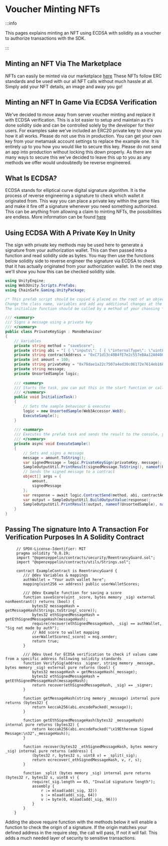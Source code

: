 ﻿---
slug: /current/voucher-minting-nfts
sidebar_position: 9
sidebar_label: Voucher Minting NFTs
---


# Voucher Minting NFTs

:::info

This pages explains minting an NFT using ECDSA with solidity as a voucher to authorize transactions with the SDK.

:::
## Minting an NFT Via The Marketplace
NFTs can easily be minted via our marketplace [here](https://marketplace.chainsafe.io/) These NFTs follow ERC standards and be used with our all NFT calls without much hassle at all. Simply add your NFT details, an image and away you go!

## Minting an NFT In Game Via ECDSA Verification
We've decided to move away from server voucher minting and replace it with ECDSA verification. This is a lot easier to setup and maintain as it's done solidity side and can be controlled solely by the developer for their users. For examples sake we've included an ERC20 private key to show you how it all works. Please do not use this in production. You can get your own key from your metamask account settings to replace the example one. It is entirely up to you how you would like to secure this key. Please do not send an app into production without locking this down properly. As there are many ways to secure this we've decided to leave this up to you as any methods we offer would undoubtedly be reverse engineered.

## What Is ECDSA?
ECDSA stands for elliptical curve digital signature algorithm. It is the process of reverse engineering a signature to check which wallet it originated from. This way you can place a private key within the game files and make it fire off a signature whenever you need something authorized. This can be anything from allowing a claim to minting NFTs, the possibilities are endless. More information can be found [here](https://cryptobook.nakov.com/digital-signatures/ecdsa-sign-verify-messages)

## Using ECDSA With A Private Key In Unity
The sign with private key methods may be used here to generate a signature from your authorization wallet. This can then passed into a function and read solidity side as bytes. You may then use the functions below solidity side to reverse engineer the signature via ECDSA to check that it has actually originated from your authorization wallet. In the next step we'll show you how this can be checked solidity side.

```csharp
using UnityEngine;
using Web3Unity.Scripts.Prefabs;
using ChainSafe.Gaming.UnityPackage;

/* This prefab script should be copied & placed on the root of an object.
Change the class name, variables and add any additional changes at the end of the execute function.
The initialize function should be called by a method of your choosing */

/// <summary>
/// Signs a message using a private key
/// </summary>
public class PrivateKeySign : MonoBehaviour
{
    // Variables
    private string method = "saveScore";
    private string abi = "[ { \"inputs\": [ { \"internalType\": \"uint8\", \"name\": \"_myArg\", \"type\": \"uint8\" } ], \"name\": \"addTotal\", \"outputs\": [], \"stateMutability\": \"nonpayable\", \"type\": \"function\" }, { \"inputs\": [], \"name\": \"myTotal\", \"outputs\": [ { \"internalType\": \"uint256\", \"name\": \"\", \"type\": \"uint256\" } ], \"stateMutability\": \"view\", \"type\": \"function\" } ]";
    private string contractAddress = "0xC71d13c40B4fE7e2c557eBAa12A0400dd4Df76C9";
    private int amount = 100;
    private string privateKey = "0x78dae1a22c7507a4ed30c06172e7614eb168d3546c13856340771e63ad3c0081";
    private string message;
    private UnsortedSample logic;
    
    /// <summary>
    /// Starts the task, you can put this in the start function or call it from a button/event
    /// </summary>
    public void InitializeTask()
    {
        // Sets the sample behaviour & executes
        logic = new UnsortedSample(Web3Accessor.Web3);
        ExecuteSample();
    }
    
    /// <summary>
    /// Executes the prefab task and sends the result to the console, you can also save this into a variable for later use
    /// </summary>
    private async void ExecuteSample()
    {
        // Sets and signs a message
        message = amount.ToString();
        var signedMessage = logic.PrivateKeySign(privateKey, message);
        SampleOutputUtil.PrintResult(signedMessage.ToString(), nameof(UnsortedSample), nameof(UnsortedSample.PrivateKeySign));
        // Sends the signed message to a contract
        object[] args = {
            amount,
            signedMessage
        };
        var response = await logic.ContractSend(method, abi, contractAddress, args);
        var output = SampleOutputUtil.BuildOutputValue(response);
        SampleOutputUtil.PrintResult(output, nameof(UnsortedSample), nameof(UnsortedSample.ContractSend));
    }
}
```

## Passing The signature Into A Transaction For Verification Purposes In A Solidity Contract
```solidity
     // SPDX-License-Identifier: MIT
     pragma solidity ^0.8.19;
     import "@openzeppelin/contracts/security/ReentrancyGuard.sol";
     import "@openzeppelin/contracts/utils/Strings.sol";

     contract ExampleContract is ReentrancyGuard {
        /// @dev Variables & mappings
        authWallet = "Your auth wallet here";
        mapping(uint256 => address) public userWalletScores;

        /// @dev Example function for saving a score
        function saveScore(uint _score, bytes memory _sig) external nonReentrant() returns (bool) {
            bytes32 messageHash = getMessageHash(Strings.toString(_score));
            bytes32 ethSignedMessageHash = getEthSignedMessageHash(messageHash);
            require(recover(ethSignedMessageHash, _sig) == authWallet, "Sig not made by auth");
            // Add score to wallet mapping
            userWalletScores[_score] = msg.sender;
            return true;
        }

        /// @dev Used for ECDSA verification to check if values came from a specific address following solidity standards
        function VerifySig(address _signer, string memory _message, bytes memory _sig) external pure returns (bool) {
            bytes32 messageHash = getMessageHash(_message);
            bytes32 ethSignedMessageHash = getEthSignedMessageHash(messageHash);
            return recover(ethSignedMessageHash, _sig) == _signer;
        }

        function getMessageHash(string memory _message) internal pure returns (bytes32) {
            return keccak256(abi.encodePacked(_message));
        }

        function getEthSignedMessageHash(bytes32 _messageHash) internal pure returns (bytes32) {
            return keccak256(abi.encodePacked("\x19Ethereum Signed Message:\n32",_messageHash));
        }

        function recover(bytes32 _ethSignedMessageHash, bytes memory _sig) internal pure returns (address) {
            (bytes32 r, bytes32 s, uint8 v) = _split(_sig);
            return ecrecover(_ethSignedMessageHash, v, r, s);
        }

        function _split (bytes memory _sig) internal pure returns (bytes32 r, bytes32 s, uint8 v) {
            require(_sig.length == 65, "Invalid signature length");
            assembly {
                r := mload(add(_sig, 32))
                s := mload(add(_sig, 64))
                v := byte(0, mload(add(_sig, 96)))
            }
        }
    }
```

Adding the above require function with the methods below it will enable a function to check the origin of a signature. If the origin matches your defined address in the require step, the call will pass, If not it will fail. This adds a much needed layer of security to sensitive transactions.

